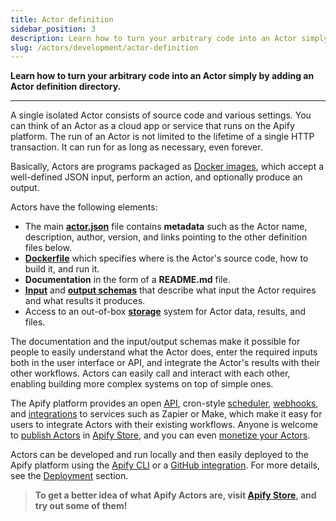 ```yaml
---
title: Actor definition
sidebar_position: 3
description: Learn how to turn your arbitrary code into an Actor simply by adding an Actor definition directory.
slug: /actors/development/actor-definition
---
```


**Learn how to turn your arbitrary code into an Actor simply by adding an Actor definition directory.**

---

A single isolated Actor consists of source code and various settings. You can think of an Actor as a cloud app or service that runs on the Apify platform. The run of an Actor is not limited to the lifetime of a single HTTP transaction. It can run for as long as necessary, even forever.

Basically, Actors are programs packaged as [Docker images](https://hub.docker.com/), which accept a well-defined JSON input, perform an action, and optionally produce an output.

Actors have the following elements:

- The main **[actor.json](./actor_json.md)** file contains **metadata** such as the Actor name, description, author, version, and links pointing to the other definition files below.
- **[Dockerfile](./docker.md)** which specifies where is the Actor's source code, how to build it, and run it.
- **Documentation** in the form of a **README.md** file.
- **[Input](./input_schema/index.md)** and **[output schemas](./output_schema.md)** that describe what input the Actor requires and what results it produces.
- Access to an out-of-box **[storage](../../../storage/index.md)** system for Actor data, results, and files.

The documentation and the input/output schemas make it possible for people to easily understand what the Actor does, enter the required inputs both in the user interface or API, and integrate the Actor's results with their other workflows. Actors can easily call and interact with each other, enabling building more complex systems on top of simple ones.

The Apify platform provides an open [API](/api/v2), cron-style [scheduler](../../schedules), [webhooks](../../../integrations/programming/webhooks/index.md), and [integrations](../../integrations) to services such as Zapier or Make, which make it easy for users to integrate Actors with their existing workflows. Anyone is welcome to [publish Actors](/platform/actors/publishing) in [Apify Store](https://apify.com/store), and you can even [monetize your Actors](/platform/actors/publishing/monetize).

Actors can be developed and run locally and then easily deployed to the Apify platform using the [Apify CLI](/cli) or a [GitHub integration](../../../integrations/programming/github.md). For more details, see the [Deployment](../deployment/index.md) section.

> **To get a better idea of what Apify Actors are, visit [Apify Store](https://apify.com/store), and try out some of them!**
